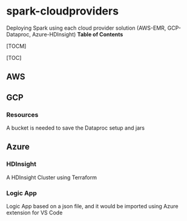 # spark-cloudproviders
Deploying Spark using each cloud provider solution (AWS-EMR, GCP-Dataproc, Azure-HDInsight)
**Table of Contents**

[TOCM]

[TOC]

## AWS
## GCP
### Resources
A bucket is needed to save the Dataproc setup and jars 
## Azure
### HDInsight 
A HDInsight Cluster using Terraform
### Logic App
Logic App based on a json file, and it would be imported using Azure extension for VS Code
